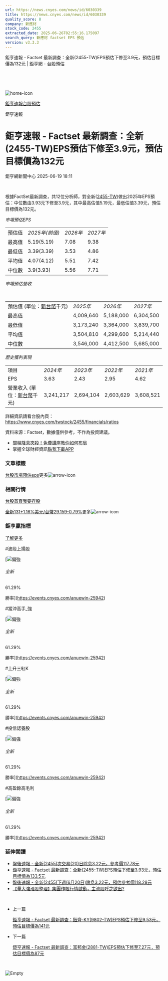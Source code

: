 ```yaml
---
url: https://news.cnyes.com/news/id/6030339
title: https://news.cnyes.com/news/id/6030339
quality_score: 8
company: 新應材
stock_code: 2455
extracted_date: 2025-06-26T02:55:16.175097
search_query: 新應材 factset EPS 預估
version: v3.3.3
---
```


鉅亨速報 - Factset 最新調查：全新(2455-TW)EPS預估下修至3.9元，預估目標價為132元 | 鉅亨網 - 台股預估

‌

‌

![home-icon](/assets/icons/breadCrumb/symbol-icon-home.svg)

[鉅亨速報](/news/cat/anue_live)[台股預估](/news/cat/tw_forecast)

鉅亨速報

# 鉅亨速報 - Factset 最新調查：全新(2455-TW)EPS預估下修至3.9元，預估目標價為132元

鉅亨網新聞中心 2025-06-19 18:11

‌

根據FactSet最新調查，共12位分析師，對全新([2455-TW](https://www.cnyes.com/twstock/2455))做出2025年EPS預估：中位數由3.93元下修至3.9元，其中最高估值5.19元，最低估值3.39元，預估目標價為132元。

*市場預估EPS*

|  |  |  |  |
| --- | --- | --- | --- |
| 預估值 | *2025年(前值)* | *2026年* | *2027年* |
| 最高值 | 5.19(5.19) | 7.08 | 9.38 |
| 最低值 | 3.39(3.39) | 3.53 | 4.86 |
| 平均值 | 4.07(4.12) | 5.51 | 7.42 |
| 中位數 | 3.9(3.93) | 5.56 | 7.71 |

*市場預估營收*

‌

|  |  |  |  |
| --- | --- | --- | --- |
| 預估值 (單位：[新台幣](https://invest.cnyes.com/forex/detail/usdtwd)千元) | *2025年* | *2026年* | *2027年* |
| 最高值 | 4,009,640 | 5,188,000 | 6,304,500 |
| 最低值 | 3,173,240 | 3,364,000 | 3,839,700 |
| 平均值 | 3,504,810 | 4,299,600 | 5,214,440 |
| 中位數 | 3,546,000 | 4,412,500 | 5,685,000 |

*歷史獲利表現*

|  |  |  |  |  |
| --- | --- | --- | --- | --- |
| 項目 | *2024年* | *2023年* | *2022年* | *2021年* |
| EPS | 3.63 | 2.43 | 2.95 | 4.62 |
| 營業收入 (單位：[新台幣](https://invest.cnyes.com/forex/detail/usdtwd)千元) | 3,241,217 | 2,694,104 | 2,603,629 | 3,608,521 |

詳細資訊請看台股內頁：  
<https://www.cnyes.com/twstock/2455/financials/ratios>

資料來源：Factset，數據僅供參考，不作為投資建議。

* [關稅降息夾殺！免費講座教你如何布局](https://www.rsc.com.tw/Cnyes_RSC/SeminarBooking2025InvestmentOutlook.aspx?utm_source=anue&utm_medium=usstocks_end)
* 掌握全球財經資訊[點我下載APP](http://www.cnyes.com/app/?utm_source=mweb&utm_medium=HamMenuBanner&utm_campaign=fixed&utm_content=entr)

### 文章標籤

[台股](https://news.cnyes.com/tag/台股 "台股")[市場預估](https://news.cnyes.com/tag/市場預估 "市場預估")[eps](https://news.cnyes.com/tag/eps "eps")更多![arrow-icon](/assets/icons/arrows/arrow-down.svg)

### 相關行情

[台股首頁](https://www.cnyes.com/twstock)[我要存股](https://supr.link/8OHaU)

[全新131+1.16%](https://www.cnyes.com/twstock/2455)[美元/台幣29.159-0.79%](https://invest.cnyes.com/forex/detail/USDTWD)更多![arrow-icon](/assets/icons/arrows/arrow-down.svg)

### 鉅亨贏指標

[了解更多](https://events.cnyes.com/anuewin-25942)

#波段上揚股

[![偏強](/assets/icons/win-indicator/long.svg)

###### 全新

61.29%

勝率](https://events.cnyes.com/anuewin-25942)

#當沖高手\_強

[![偏強](/assets/icons/win-indicator/long.svg)

###### 全新

61.29%

勝率](https://events.cnyes.com/anuewin-25942)

#上升三紅K

[![偏強](/assets/icons/win-indicator/long.svg)

###### 全新

61.29%

勝率](https://events.cnyes.com/anuewin-25942)

#投信認養股

[![偏強](/assets/icons/win-indicator/long.svg)

###### 全新

61.29%

勝率](https://events.cnyes.com/anuewin-25942)

#高盈餘高毛利

[![偏強](/assets/icons/win-indicator/long.svg)

###### 全新

61.29%

勝率](https://events.cnyes.com/anuewin-25942)

### 延伸閱讀

* [盤後速報 - 全新(2455)次交易(20)日除息3.22元，參考價117.78元](/news/id/6030069)
* [鉅亨速報 - Factset 最新調查：全新(2455-TW)EPS預估下修至3.93元，預估目標價為133.5元](/news/id/6023979)
* [盤後速報 - 全新(2455)下週(6月20日)除息3.22元，預估參考價118.28元](/news/id/6022260)
* [【量大強漲股整理】集團作帳行情啟動，主流股呼之欲出?](/news/id/6018682)

‌

* 上一篇

  [鉅亨速報 - Factset 最新調查：鈺齊-KY(9802-TW)EPS預估下修至9.53元，預估目標價為141元](/news/id/6030619)
* 下一篇

  [鉅亨速報 - Factset 最新調查：富邦金(2881-TW)EPS預估下修至7.27元，預估目標價為87元](/news/id/6029796)

‌

![Empty](/assets/icons/skeleton/empty-image.svg)

‌